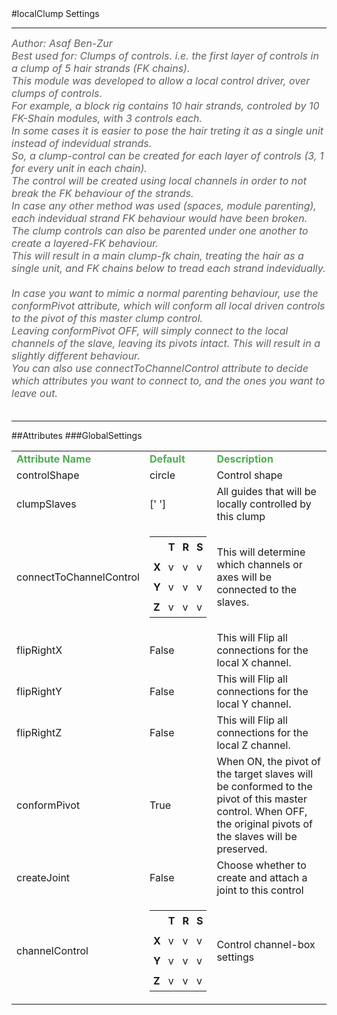 <body>
#localClump Settings
<hr width = 100%>
<font color = #5f5f5f size = 3pt>
<i>
Author: Asaf Ben-Zur <br>
Best used for: Clumps of controls. i.e. the first layer of controls in a clump of 5 hair strands (FK chains). <br>
This module was developed to allow a local control driver, over clumps of controls. <br>
For example, a block rig contains 10 hair strands, controled by 10 FK-Shain modules, with 3 controls each. <br>
In some cases it is easier to pose the hair treting it as a single unit instead of indevidual strands. <br>
So, a clump-control can be created for each layer of controls (3, 1 for every unit in each chain). <br>
The control will be created using local channels in order to not break the FK behaviour of the strands. <br>
In case any other method was used (spaces, module parenting), each indevidual strand FK behaviour would have been broken. <br>
The clump controls can also be parented under one another to create a layered-FK behaviour. <br>
This will result in a main clump-fk chain, treating the hair as a single unit, and FK chains below to tread each strand indevidually. <br>
 <br>
In case you want to mimic a normal parenting behaviour, use the conformPivot attribute, which will conform all local driven controls to the pivot of this master clump control. <br>
Leaving conformPivot OFF, will simply connect to the local channels of the slave, leaving its pivots intact. This will result in a slightly different behaviour. <br>
You can also use connectToChannelControl attribute to decide which attributes you want to connect to, and the ones you want to leave out. <br>
</i>
<br>
</font>
<hr width = 100%>
##Attributes
</table></font>
###GlobalSettings
<table><tr><td><b><font size = 3pt color = #4caf50>Attribute Name</td><td><font color = #4caf50><b>Default</td><td><font color = #4caf50><b>Description</td></tr>
<tr><td>controlShape</td>
<td>circle</td>
<td>Control shape</td></tr>
<tr><td>clumpSlaves</td>
<td>[' ']</td>
<td>All guides that will be locally controlled by this clump</td></tr>
<tr><td>connectToChannelControl</td>
<td>
<font size = 2pt>
<table><tr><td style="padding:6px"></td>
<td style="padding:6px"><b>T</b></td>
<td style="padding:6px"><b>R</b></td>
<td style="padding:6px"><b>S</b></td>
</tr>
<tr><td style="padding:6px"><b>X</b></td>
<td style="padding:6px">v</td>
<td style="padding:6px">v</td>
<td style="padding:6px">v</td>
</tr>
<tr><td style="padding:6px"><b>Y</b></td>
<td style="padding:6px">v</td>
<td style="padding:6px">v</td>
<td style="padding:6px">v</td>
</tr>
<tr><td style="padding:6px"><b>Z</b></td>
<td style="padding:6px">v</td>
<td style="padding:6px">v</td>
<td style="padding:6px">v</td>
</tr>
</table>
</font>
</td>
<td>This will determine which channels or axes will be connected to the slaves.</td></tr>
<tr><td>flipRightX</td>
<td>False</td>
<td>This will Flip all connections for the local X channel.</td></tr>
<tr><td>flipRightY</td>
<td>False</td>
<td>This will Flip all connections for the local Y channel.</td></tr>
<tr><td>flipRightZ</td>
<td>False</td>
<td>This will Flip all connections for the local Z channel.</td></tr>
<tr><td>conformPivot</td>
<td>True</td>
<td>When ON, the pivot of the target slaves will be conformed to the pivot of this master control. When OFF, the original pivots of the slaves will be preserved.</td></tr>
<tr><td>createJoint</td>
<td>False</td>
<td>Choose whether to create and attach a joint to this control</td></tr>
<tr><td>channelControl</td>
<td>
<font size = 2pt>
<table><tr><td style="padding:6px"></td>
<td style="padding:6px"><b>T</b></td>
<td style="padding:6px"><b>R</b></td>
<td style="padding:6px"><b>S</b></td>
</tr>
<tr><td style="padding:6px"><b>X</b></td>
<td style="padding:6px">v</td>
<td style="padding:6px">v</td>
<td style="padding:6px">v</td>
</tr>
<tr><td style="padding:6px"><b>Y</b></td>
<td style="padding:6px">v</td>
<td style="padding:6px">v</td>
<td style="padding:6px">v</td>
</tr>
<tr><td style="padding:6px"><b>Z</b></td>
<td style="padding:6px">v</td>
<td style="padding:6px">v</td>
<td style="padding:6px">v</td>
</tr>
</table>
</font>
</td>
<td>Control channel-box settings</td></tr>
</table></font>
